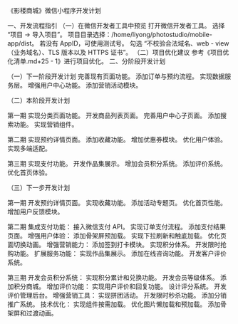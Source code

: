 《影楼商城》微信小程序开发计划

一、开发流程指引
（一）在微信开发者工具中预览
打开微信开发者工具。
选择 “项目 -> 导入项目”。
项目目录选择：/home/liyong/photostudio/mobile-app/dist。
若没有 AppID，可使用测试号。
勾选 “不校验合法域名、web - view（业务域名）、TLS 版本以及 HTTPS 证书”。
（二）项目优化建议
参考《项目优化清单.md+25 - 1》进行项目优化。
二、分阶段开发计划

（一）下一阶段开发计划
完善现有页面功能。
添加订单与预约流程。
实现数据服务层。
增强用户中心功能。
添加营销活动模块。

（二）本阶段开发计划

第一期
实现分类页面功能。
开发商品列表页面。
完善用户中心子页面。
添加搜索功能。
实现营销组件。


第二期
实现预约详情页面。
添加收藏功能。
增加优惠券模块。
优化用户体验。
实现多端适配。


第三期
实现支付功能。
开发作品集展示。
增加会员积分系统。
添加评价系统。
优化首页体验。


（三）下一步开发计划

第一期
开发预约详情页面。
实现收藏功能。
添加活动专题页。
优化首页性能。
增加用户反馈模块。


第二期
集成支付功能：
接入微信支付 API。
实现订单支付流程。
添加支付结果页面。
增强用户体验：
添加骨架屏预加载。
实现下拉刷新和触底加载。
优化页面切换动画。
增强营销能力：
添加签到打卡模块。
实现积分体系。
开发限时抢购功能。
扩展服务功能：
实现作品集展示。
添加在线咨询功能。
开发客户评价系统。


第三期
开发会员积分系统：
实现积分累计和兑换功能。
开发会员等级体系。
添加积分商城。
增加评价功能：
实现用户评价和回复功能。
设计评分系统。
开发评价管理后台。
增强营销工具：
实现拼团活动。
开发限时秒杀功能。
添加分销推广系统。
技术优化：
实现组件按需加载。
优化图片懒加载和预加载。
添加骨架屏和过渡动画。
